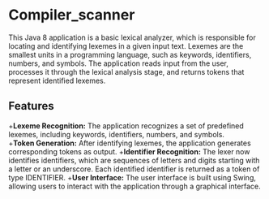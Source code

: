 # Compiler_scanner
This Java 8 application is a basic lexical analyzer, which is responsible for locating and identifying lexemes in a given input text. Lexemes are the smallest units in a programming language, such as keywords, identifiers, numbers, and symbols. The application reads input from the user, processes it through the lexical analysis stage, and returns tokens that represent identified lexemes.

## Features

 +**Lexeme Recognition:** The application recognizes a set of predefined lexemes, including keywords, identifiers, numbers, and symbols. 	 
 +**Token Generation:** After identifying lexemes, the application generates corresponding tokens as output.
 +**Identifier Recognition:** The lexer now identifies identifiers, which are sequences of letters and digits starting with a letter or an underscore. Each identified identifier is returned as a token of type IDENTIFIER.
 +**User Interface:** The user interface is built using Swing, allowing users to interact with the application through a graphical interface.

